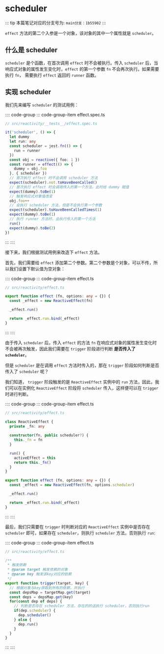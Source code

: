 <!--
 * @Author: luhaifeng666 youzui@hotmail.com
 * @Date: 2022-06-21 14:48:37
 * @LastEditors: luhaifeng666
 * @LastEditTime: 2022-06-21 16:13:09
 * @Description: 
-->
# scheduler

::: tip
本篇笔记对应的分支号为: `main分支：1b55902`
:::

`effect` 方法的第二个入参是一个对象，该对象的其中一个属性就是 `scheduler`。

## 什么是 scheduler

`scheduler` 是个函数，在首次调用 `effect` 时不会被执行。传入 `scheduler` 后，当响应式对象的属性发生变化时，`effect` 的第一个参数 `fn` 不会再次执行。如果需要执行 `fn`， 需要执行 `effect` 返回的 `runner` 函数。

## 实现 scheduler

我们先来编写 `scheduler` 的测试用例：

:::: code-group
::: code-group-item effect.spec.ts

``` ts
// src/reactivity/__tests__/effect.spec.ts

it('scheduler', () => {
  let dummy
  let run: any
  const scheduler = jest.fn(() => {
    run = runner
  })
  const obj = reactive({ foo: 1 })
  const runner = effect(() => {
    dummy = obj.foo
  }, { scheduler })
  // 首次执行 effect 时不会调用 scheduler 方法
  expect(scheduler).not.toHaveBeenCalled()
  // 首次执行 effect 时会调用传入的第一个方法，此时给 dummy 赋值
  expect(dummy).toBe(1)
  // 触发响应式对象值改变
  obj.foo++
  // 会执行 scheduler 方法，但是不会执行第一个参数
  expect(scheduler).toHaveBeenCalledTimes(1)
  expect(dummy).toBe(1)
  // 执行 runner 方法时，会执行传入的第一个方法
  run()
  expect(dummy).toBe(2)
})
```

:::
::::

接下来，我们根据测试用例来改造下 `effect` 方法。

首先，我们需要给 `effect` 添加第二个参数。第二个参数是个对象，可以不传，所以我们设置下默认值为空对象：

:::: code-group
::: code-group-item effect.ts

``` ts {3}
// src/reactivity/effect.ts

export function effect (fn, options: any = {}) {
  const _effect = new ReactiveEffect(fn)

  _effect.run()

  return _effect.run.bind(_effect)
}
```

:::
::::

由于传入 `scheduler` 后，传入 `effect` 的方法 `fn` 在响应式对象的属性发生变化时不会被再次触发，因此我们需要在 `trigger` 阶段进行判断 **是否传入了 `scheduler`**。

但是 `scheduler` 是在调用 `effect` 方法时传入的，那在 `trigger` 阶段如何判断是否传入了 `scheduler` 呢？

我们知道， `trigger` 阶段触发的是 `ReactiveEffect` 实例中的 `run` 方法，因此，我们可以在实例化 `ReactiveEffect` 阶段将 `scheduler` 传入，这样便可以在 `trigger` 时进行判断。

:::: code-group
::: code-group-item effect.ts

``` ts {6,17}
// src/reactivity/effect.ts

class ReactiveEffect {
  private _fn: any
  
  constructor(fn, public scheduler?) {
    this._fn = fn
  }

  run() {
    activeEffect = this
    return this._fn()
  }
}

export function effect (fn, options: any = {}) {
  const _effect = new ReactiveEffect(fn, options.scheduler)

  _effect.run()

  return _effect.run.bind(_effect)
}
```

:::
::::

最后，我们只需要在 `trigger` 时判断对应的 `ReactiveEffect` 实例中是否存在 `scheduler` 即可，如果存在 `scheduler`，则执行 `scheduler` 方法，否则执行 `run`:

:::: code-group
::: code-group-item effect.ts

``` ts {14}
// src/reactivity/effect.ts

/**
 * 触发依赖
 * @param target 触发依赖的对象
 * @param key 触发该key对应的依赖
 */
export function trigger(target, key) {
  // 根据对象与key获取到所有的依赖，并执行
  const depsMap = targetMap.get(target)
  const deps = depsMap.get(key)
  for(const dep of deps) {
    // 判断是否存在 scheduler 方法，存在的的话执行 scheduler，否则执行run
    if(dep.scheduler) {
      dep.scheduler()
    } else {
      dep.run()
    }
  }
}
```

:::
::::
